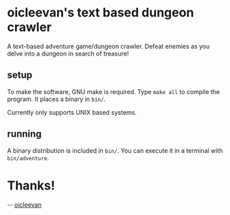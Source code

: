 # oicleevan's text based dungeon crawler

A text-based adventure game/dungeon crawler. Defeat enemies as you delve into a dungeon in search of treasure!

## setup

To make the software, GNU make is required. Type `make all` to compile the program. It places a binary in `bin/`.

Currently only supports UNIX based systems.

## running

A binary distribution is included in `bin/`. You can execute it in a terminal with `bin/adventure`.

# Thanks!

-- [oicleevan](https://oicleevan.xyz)
